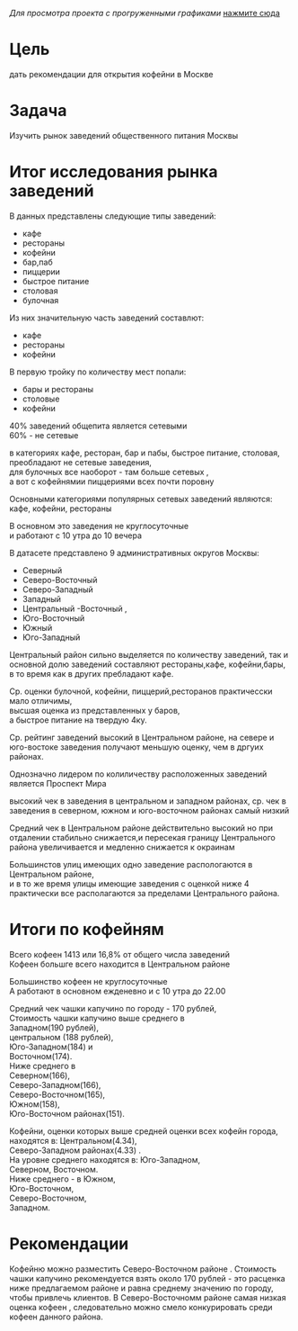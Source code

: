 *Для просмотра проекта с прогруженными графиками* [нажмите сюда](https://nbviewer.org/github/Jelezo/Practicum_projects/blob/main/catering_establishments_moscow/catering_establishments_moscow.ipynb)


# Цель 
дать рекомендации для открытия кофейни в Москве 

# Задача
Изучить рынок заведений общественного питания Москвы

# Итог исследования рынка заведений
В данных представлены следующие типы заведений:  
 - кафе
 - рестораны  
 - кофейни   
 - бар,паб   
 - пиццерии    
 - быстрое питание   
 - столовая   
 - булочная

Из них значительную часть заведений составлют:   
 - кафе
 - рестораны
 - кофейни

В первую тройку по количеству мест попали:   
- бары и рестораны  
- столовые
- кофейни

40% заведений общепита является сетевыми   
60% - не сетевые   

в категориях кафе, ресторан, бар и пабы, быстрое питание, столовая, преобладают не сетевые заведения,   
 для булочных все наоборот - там больше сетевых ,    
 а вот с кофейнямии пиццериями всех почти поровну

 Основными категориями популярных сетевых заведений являются: кафе, кофейни, рестораны

В основном это заведения не круглосуточные   
и работают с 10 утра до 10 вечера

В датасете представлено 9 административных округов Москвы:
 - Северный       
 - Северо-Восточный  
 - Северо-Западный  
 - Западный 
 - Центральный 
  -Восточный ,
 - Юго-Восточный 
 - Южный 
 - Юго-Западный 

 Центральный район сильно выделяется по количеству заведений, так и основной долю заведений составляют рестораны,кафе, кофейни,бары,  
 в то время как в других пребладают кафе.

 Ср. оценки булочной, кофейни, пиццерий,ресторанов практичесски мало отличимы,   
высшая оценка из представленных у баров,   
а быстрое питание на твердую 4ку.

Ср. рейтинг заведений высокий в Центральном районе, на севере и юго-востоке заведения получают меньшую оценку, чем в дргуих районах.

Однозначно лидером по колиличеству расположенных заведений является Проспект Мира

высокий чек в заведения в центральном и западном районах, ср. чек в заведения в северном, южном и юго-восточном районах самый низкий

Средний чек в Центральном районе действительно высокий но при отдалении стабильно снижается,и пересекая границу Центрального района увеличивается и медленно снижается к окраинам 

Большинстов улиц имеющих одно заведение распологаются в Центральном районе,    
и в то же время улицы имеющие заведения с оценкой ниже 4 практически все располагаются за пределами Центрального района.

# Итоги по кофейням
Всего кофеен 1413 или 16,8% от общего числа заведений   
Кофеен большге всего находится в Центральном районе   


Большинство кофеен не круглосуточные    
А работают в основном ежденевно и с 10 утра до 22.00

Средний чек чашки капучино по городу - 170 рублей,  
Стоимость чашки капучино выше среднего в   
Западном(190 рублей),  
 центральном (188 рублей),    
 Юго-Западном(184) и    
 Восточном(174).   
Ниже среднего в    
Северном(166),     
Северо-Западном(166),    
Северо-Восточном(165),    
Южном(158),    
Юго-Восточном районах(151).

Кофейни,
 оценки которых выше средней оценки всех кофейн города,
находятся в: 
 Центральном(4.34),    
 Северо-Западном районах(4.33) .   
На уровне среднего находятся в: 
 Юго-Западном,    
 Северном, Восточном.   
Ниже среднего - 
в Южном,    
Юго-Восточном,    
Северо-Восточном,   
Западном. 

# Рекомендации
Кофейню можно разместить Северо-Восточном районе .
Стоимость чашки капучино рекомендуется взять около 170 рублей - это расценка ниже  предлагаемом районе и равна среднему значению по городу, чтобы привлечь клиентов. 
В Северо-Восточномм районе самая низкая оценка кофеен , следовательно можно смело конкурировать среди кофеен данного района.


